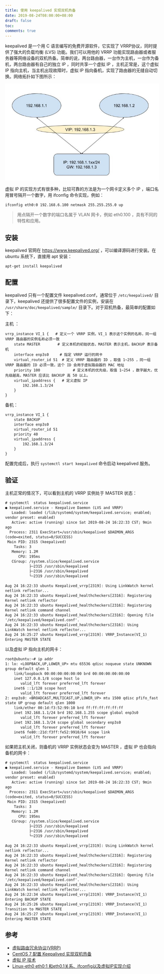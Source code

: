 ```yaml
---
title: 使用 keepalived 实现双机热备
date: 2019-08-24T08:00:00+08:00
draft: false
toc:
comments: true
---
```



keepalived 是一个用 C 语言编写的免费开源软件，它实现了 VRRP协议，同时提供了强大的负载均衡 (LVS) 功能。我们可以用他的 VRRP 功能实现路由器或者服务器等网络设备的双机热备。简单的说，两台路由器，一台作为主机，一台作为备机，两台路由器有自己的独立 IP ，同时共享一个虚拟 IP ，主机正常是，这个虚拟 IP 指向主机，当主机出现故障时，虚拟 IP 指向备机，实现了路由器的无缝自动切换。网络拓扑如下图所示：

![](/images/2019-08-24/2019-08-24_1.jpg)

虚拟 IP 的实现方式有很多种，比较可靠的方法是为一个网卡定义多个 IP ，端口名用冒号隔开一个数字，用  ifconfig 命令实现，例如：

```
ifconfig eth0:0 192.168.6.100 netmask 255.255.255.0 up
```

> 用点隔开一个数字的端口名属于 VLAN 网卡，例如 eth0.100 ，具有不同的特性和应用。

## 安装

keepalived 官网在 <https://www.keepalived.org/> ，可以编译源码进行安装。在 ubuntu 系统下，直接用 apt 安装：

```
apt-get install keepalived
```

## 配置

keepalived 只有一个配置文件 keepalived.conf，通常位于 `/etc/keepalived/` 目录下，keepalived 还提供了很多配置文件的实例，安装在 `/usr/share/doc/keepalived/sample/` 目录下。对于双机热备，最简单的配置如下：

主机 ：

```
vrrp_instance VI_1 {   # 定义一个 VRRP 实例，VI_1 表示这个实例的名称，同一组 VRRP 路由器的实例名称必须一致
    state MASTER        # 定义本机的初始状态，MASTER 表示主机，BACKUP 表示备机
    interface enp3s0     # 指定 VRRP 运行的网卡
    virtual_router_id 51  # 定义 VRRP 路由器的 ID ，取值 1~255 ，同一组 VRRP 路由器的 ID 必须一致，这个 ID 会用于虚拟路由器的 MAC 地址
    priority 100               # 定义本机的优先级，取值 1~254 ，数字越大，优先级越高，MASTER 应该比 BACKUP 高 50 以上。
    virtual_ipaddress {   # 定义虚拟 IP 
        192.168.1.3/24
    }
}
```

备机：

```
vrrp_instance VI_1 {
    state BACKUP
    interface enp3s0
    virtual_router_id 51
    priority 40
    virtual_ipaddress {
        192.168.1.3/24
    }
}
```

配置完成后，执行 `systemctl start keepalived` 命令启动 keepalived 服务。

## 验证

主机正常的情况下，可以看到主机的  VRRP 实例处于 MASTER 状态：

```
# systemctl  status keepalived.service
● keepalived.service - Keepalive Daemon (LVS and VRRP)
   Loaded: loaded (/lib/systemd/system/keepalived.service; enabled; vendor preset: enabled)
   Active: active (running) since Sat 2019-08-24 16:22:33 CST; 9min ago
  Process: 2311 ExecStart=/usr/sbin/keepalived $DAEMON_ARGS (code=exited, status=0/SUCCESS)
 Main PID: 2315 (keepalived)
    Tasks: 3
   Memory: 1.2M
      CPU: 195ms
   CGroup: /system.slice/keepalived.service
           ├─2315 /usr/sbin/keepalived
           ├─2316 /usr/sbin/keepalived
           └─2319 /usr/sbin/keepalived

Aug 24 16:22:33 ubuntu Keepalived_vrrp[2319]: Using LinkWatch kernel netlink reflector...
Aug 24 16:22:33 ubuntu Keepalived_healthcheckers[2316]: Registering Kernel netlink reflector
Aug 24 16:22:33 ubuntu Keepalived_healthcheckers[2316]: Registering Kernel netlink command channel
Aug 24 16:22:33 ubuntu Keepalived_healthcheckers[2316]: Opening file '/etc/keepalived/keepalived.conf'.
Aug 24 16:22:33 ubuntu Keepalived_healthcheckers[2316]: Using LinkWatch kernel netlink reflector...
Aug 24 16:25:27 ubuntu Keepalived_vrrp[2319]: VRRP_Instance(VI_1) Entering MASTER STATE
```

以及虚拟 IP 指向主机的网卡：

```
root@ubuntu:~# ip addr
1: lo: <LOOPBACK,UP,LOWER_UP> mtu 65536 qdisc noqueue state UNKNOWN group default qlen 1
    link/loopback 00:00:00:00:00:00 brd 00:00:00:00:00:00
    inet 127.0.0.1/8 scope host lo
       valid_lft forever preferred_lft forever
    inet6 ::1/128 scope host
       valid_lft forever preferred_lft forever
2: enp3s0: <BROADCAST,MULTICAST,UP,LOWER_UP> mtu 1500 qdisc pfifo_fast state UP group default qlen 1000
    link/ether 00:1d:f3:52:99:10 brd ff:ff:ff:ff:ff:ff
    inet 192.168.1.1/24 brd 192.168.1.255 scope global enp3s0
       valid_lft forever preferred_lft forever
    inet 192.168.1.3/24 scope global secondary enp3s0
       valid_lft forever preferred_lft forever
    inet6 fe80::21d:f3ff:fe52:9910/64 scope link
       valid_lft forever preferred_lft forever
```

如果把主机关闭，则备机的 VRRP 实例状态会变为 MASTER ，虚拟 IP 也会指向备机的网卡：

``` 
# systemctl  status keepalived.service
● keepalived.service - Keepalive Daemon (LVS and VRRP)
   Loaded: loaded (/lib/systemd/system/keepalived.service; enabled; vendor preset: enabled)
   Active: active (running) since Sat 2019-08-24 16:22:33 CST; 9min ago
  Process: 2311 ExecStart=/usr/sbin/keepalived $DAEMON_ARGS (code=exited, status=0/SUCCESS)
 Main PID: 2315 (keepalived)
    Tasks: 3
   Memory: 1.2M
      CPU: 195ms
   CGroup: /system.slice/keepalived.service
           ├─2315 /usr/sbin/keepalived
           ├─2316 /usr/sbin/keepalived
           └─2319 /usr/sbin/keepalived

Aug 24 16:22:33 ubuntu Keepalived_vrrp[2319]: Using LinkWatch kernel netlink reflector...
Aug 24 16:22:33 ubuntu Keepalived_healthcheckers[2316]: Registering Kernel netlink reflector
Aug 24 16:22:33 ubuntu Keepalived_healthcheckers[2316]: Registering Kernel netlink command channel
Aug 24 16:22:33 ubuntu Keepalived_healthcheckers[2316]: Opening file '/etc/keepalived/keepalived.conf'.
Aug 24 16:22:33 ubuntu Keepalived_healthcheckers[2316]: Using LinkWatch kernel netlink reflector...
Aug 24 16:22:34 ubuntu Keepalived_vrrp[2319]: VRRP_Instance(VI_1) Entering BACKUP STATE
Aug 24 16:25:26 ubuntu Keepalived_vrrp[2319]: VRRP_Instance(VI_1) Transition to MASTER STATE
Aug 24 16:25:27 ubuntu Keepalived_vrrp[2319]: VRRP_Instance(VI_1) Entering MASTER STATE
```

## 参考
* [虚拟路由冗余协议(VRRP)](https://cshihong.github.io/2017/12/18/%E8%99%9A%E6%8B%9F%E8%B7%AF%E7%94%B1%E5%86%97%E4%BD%99%E5%8D%8F%E8%AE%AE-VRRP/)
* [CentOS 7 配置 Keepalived 实现双机热备](https://qizhanming.com/blog/2018/05/17/how-to-config-keepalived-on-centos-7)
* [虚拟 IP 技术](http://www.xumenger.com/virtual-ip-20190220/)
* [Linux-eth0 eth0:1 和eth0.1关系、ifconfig以及虚拟IP实现介绍](https://www.cnblogs.com/JohnABC/p/5951340.html)
